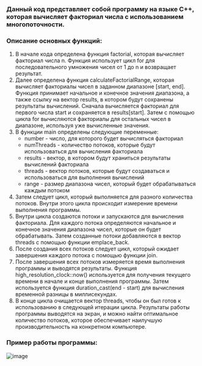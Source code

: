 ### Данный код представляет собой программу на языке C++, которая вычисляет факториал числа с использованием многопоточности. 
### Описание основных функций:
1. В начале кода определена функция factorial, которая вычисляет факториал числа n. 
Функция использует цикл for для последовательного умножения чисел от 1 до n и возвращает результат.
2. Далее определена функция calculateFactorialRange, которая вычисляет факториалы чисел в заданном диапазоне [start, end]. 
Функция принимает начальное и конечное значения диапазона, а также ссылку на вектор results, в котором будут сохранены результаты вычислений. 
Сначала вычисляется факториал для первого числа start и сохраняется в results[start]. 
Затем с помощью цикла for вычисляются факториалы для остальных чисел в диапазоне, используя уже вычисленные значения.
3. В функции main определены следующие переменные:
   - number - число, для которого будет вычисляться факториал
   - numThreads - количество потоков, которые будут использоваться для вычисления факториала
   - results - вектор, в котором будут храниться результаты вычислений факториала
   - threads - вектор потоков, которые будут создаваться и использоваться для выполнения вычислений
   - range - размер диапазона чисел, который будет обрабатываться каждым потоком
4. Затем следует цикл, который выполняется для разного количества потоков. 
Внутри этого цикла происходит измерение времени выполнения программы.
5. Внутри цикла создаются потоки и запускаются для вычисления факториала. 
Для каждого потока определяются начальное и конечное значения диапазона чисел, которые он будет обрабатывать. 
Затем созданные потоки добавляются в вектор threads с помощью функции emplace_back.
6. После создания всех потоков следует цикл, который ожидает завершения каждого потока с помощью функции join.
7. После завершения всех потоков измеряется время выполнения программы и выводятся результаты. 
Функция high_resolution_clock::now() используется для получения текущего времени в начале и конце выполнения программы. 
Затем используется функция duration_cast<milliseconds>(end - start) для вычисления временной разницы в миллисекундах.
8. В конце цикла очищается вектор threads, чтобы он был готов к использованию в следующей итерации цикла.
Результаты работы программы выводятся на экран, и можно найти оптимальное количество потоков, которое обеспечивает наилучшую производительность на конкретном компьютере.

### Пример работы программы:

![image](https://github.com/vantedi/fpc_lab_1/assets/82594287/52cdcbd9-9568-474b-8296-eaa9049cdf76)
